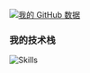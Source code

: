 [![我的 GitHub 数据](https://github-readme-stats.vercel.app/api?username=rinnegan-hy&show_icons=true&theme=radical)](https://github.com/rinnegan-hy)
### 我的技术栈
![Skills](https://skillicons.dev/icons?i=js,react,nodejs,py,mysql,aws,git)
